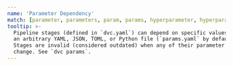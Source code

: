 ```yaml
---
name: 'Parameter Dependency'
match: [parameter, parameters, param, params, hyperparameter, hyperparameters]
tooltip: >-
  Pipeline stages (defined in `dvc.yaml`) can depend on specific values inside
  an arbitrary YAML, JSON, TOML, or Python file (`params.yaml` by default).
  Stages are invalid (considered outdated) when any of their parameter values
  change. See `dvc params`.
---
```

